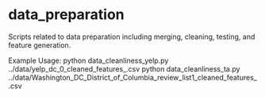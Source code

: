 # data_preparation

Scripts related to data preparation including merging, cleaning, testing, and feature generation.

Example Usage:
python data_cleanliness_yelp.py ../data/yelp_dc_0_cleaned_features_.csv 
python data_cleanliness_ta.py ../data/Washington_DC_District_of_Columbia_review_list1_cleaned_features_.csv 

